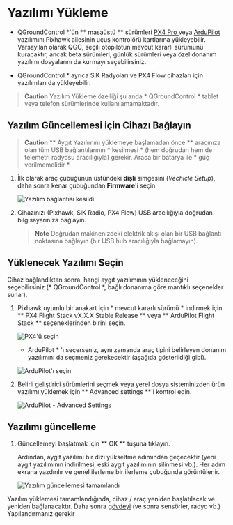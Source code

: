 # Yazılımı Yükleme

* QGroundControl *'ün ** masaüstü ** sürümleri [ PX4 Pro ](http://px4.io/) veya [ ArduPilot ](http://ardupilot.com) yazılımını Pixhawk ailesinin uçuş kontrolörü kartlarına yükleyebilir. Varsayılan olarak QGC, seçili otopilotun mevcut kararlı sürümünü kuracaktır, ancak beta sürümleri, günlük sürümleri veya özel donanım yazılımı dosyalarını da kurmayı seçebilirsiniz.

* QGroundControl * ayrıca SiK Radyoları ve PX4 Flow cihazları için yazılımları da yükleyebilir.

> **Caution** Yazılım Yükleme özelliği şu anda * QGroundControl * tablet veya telefon sürümlerinde kullanılamamaktadır.

## Yazılım Güncellemesi için Cihazı Bağlayın

> **Caution** ** Aygıt Yazılımını yüklemeye başlamadan önce ** aracınıza olan tüm USB bağlantılarının * kesilmesi * (hem doğrudan hem de telemetri radyosu aracılığıyla) gerekir. Araca bir batarya ile * güç verilmemelidir *.

1. İlk olarak araç çubuğunun üstündeki **dişli** simgesini (*Vechicle Setup*), daha sonra kenar çubuğundan **Firmware**'i seçin.
    
    ![Yazılım bağlantısı kesildi](../../assets/setup/firmware/firmware_disconnected.jpg)

2. Cihazınızı (Pixhawk, SiK Radio, PX4 Flow) USB aracılığıyla doğrudan bilgisayarınıza bağlayın.
    
    > **Note** Doğrudan makinenizdeki elektrik akışı olan bir USB bağlantı noktasına bağlayın (bir USB hub aracılığıyla bağlamayın).

## Yüklenecek Yazılımı Seçin

Cihaz bağlandıktan sonra, hangi aygıt yazılımının yükleneceğini seçebilirsiniz (* QGroundControl *, bağlı donanıma göre mantıklı seçenekler sunar).

1. Pixhawk uyumlu bir anakart için * mevcut kararlı sürümü * indirmek için ** PX4 Flight Stack vX.X.X Stable Release ** veya ** ArduPilot Flight Stack ** seçeneklerinden birini seçin.
    
    ![PX4'ü seçin](../../assets/setup/firmware/firmware_select_default_px4.jpg)
    
    * ArduPilot * 'ı seçerseniz, aynı zamanda araç tipini belirleyen donanım yazılımını da seçmeniz gerekecektir (aşağıda gösterildiği gibi).
    
    ![ArduPilot'ı seçin](../../assets/setup/firmware/firmware_selection_ardupilot.jpg)

2. Belirli geliştirici sürümlerini seçmek veya yerel dosya sisteminizden ürün yazılımı yüklemek için ** Advanced settings **'i kontrol edin.
    
    ![ArduPilot - Advanced Settings](../../assets/setup/firmware/firmware_selection_advanced_settings.jpg)

## Yazılımı güncelleme

1. Güncellemeyi başlatmak için ** OK ** tuşuna tıklayın.
    
    Ardından, aygıt yazılımı bir dizi yükseltme adımından geçecektir (yeni aygıt yazılımının indirilmesi, eski aygıt yazılımının silinmesi vb.). Her adım ekrana yazdırılır ve genel ilerleme bir ilerleme çubuğunda görüntülenir.
    
    ![Yazılım güncellemesi tamamlandı](../../assets/setup/firmware/firmware_upgrade_complete.jpg)

Yazılım yüklemesi tamamlandığında, cihaz / araç yeniden başlatılacak ve yeniden bağlanacaktır. Daha sonra [ gövdeyi](../SetupView/Airframe.md) (ve sonra sensörler, radyo vb.) Yapılandırmanız gerekir